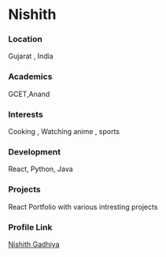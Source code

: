 # Nishith

### Location

Gujarat , India

### Academics
GCET,Anand

### Interests

Cooking , Watching anime , sports 

### Development

React, Python, Java 

### Projects
React Portfolio with various intresting projects 
### Profile Link

[Nishith Gadhiya](https://github.com/nishithgadhiya)
